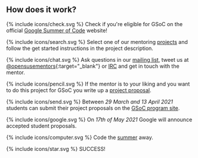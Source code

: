 ## How does it work?

<span>{% include icons/check.svg %} Check if you're eligible for GSoC on
the official [Google Summer of Code](https://developers.google.com/open-source/gsoc/faq#students_and_eligibility) website!

<span>{% include icons/search.svg %} Select one of our mentoring
[projects](#projects) and follow the get started instructions in the
project description.

<span>{% include icons/chat.svg %} Ask questions in our
[mailing list](mailto:opensuse-project@opensuse.org), tweet us at
[@opensusementors](https://twitter.com/@opensusementors){:target="_blank"}
or [IRC](irc://irc.opensuse.org/openSUSE-project)
and get in touch with the mentor.

<span>{% include icons/pencil.svg %} If the mentor is to your liking and
you want to do this project for GSoC you write up a
[project proposal](http://write.flossmanuals.net/gsocstudentguide/writing-a-proposal/).

<span>{% include icons/send.svg %} Between *29 March and 13 April 2021*
students can submit their project proposals on the
[GSoC program site](https://summerofcode.withgoogle.com/).

<span>{% include icons/google.svg %} On *17th of May 2021* Google will
announce accepted student proposals.

<span>{% include icons/computer.svg %} Code the
[summer](https://developers.google.com/open-source/gsoc/timeline) away.

<span>{% include icons/star.svg %} SUCCESS!
